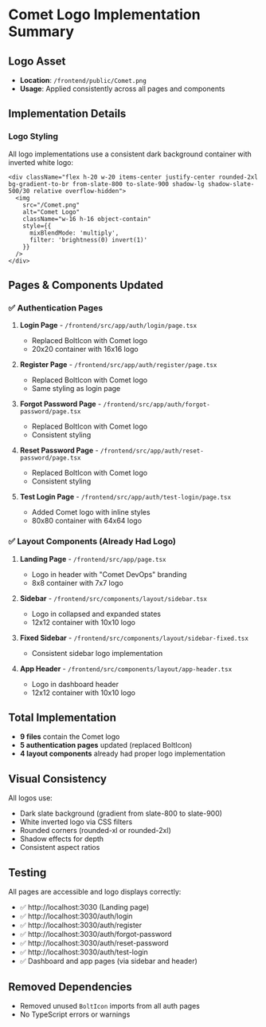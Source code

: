 # Comet Logo Implementation Summary

## Logo Asset
- **Location**: `/frontend/public/Comet.png`
- **Usage**: Applied consistently across all pages and components

## Implementation Details

### Logo Styling
All logo implementations use a consistent dark background container with inverted white logo:

```tsx
<div className="flex h-20 w-20 items-center justify-center rounded-2xl bg-gradient-to-br from-slate-800 to-slate-900 shadow-lg shadow-slate-500/30 relative overflow-hidden">
  <img
    src="/Comet.png"
    alt="Comet Logo"
    className="w-16 h-16 object-contain"
    style={{
      mixBlendMode: 'multiply',
      filter: 'brightness(0) invert(1)'
    }}
  />
</div>
```

## Pages & Components Updated

### ✅ Authentication Pages
1. **Login Page** - `/frontend/src/app/auth/login/page.tsx`
   - Replaced BoltIcon with Comet logo
   - 20x20 container with 16x16 logo

2. **Register Page** - `/frontend/src/app/auth/register/page.tsx`
   - Replaced BoltIcon with Comet logo
   - Same styling as login page

3. **Forgot Password Page** - `/frontend/src/app/auth/forgot-password/page.tsx`
   - Replaced BoltIcon with Comet logo
   - Consistent styling

4. **Reset Password Page** - `/frontend/src/app/auth/reset-password/page.tsx`
   - Replaced BoltIcon with Comet logo
   - Consistent styling

5. **Test Login Page** - `/frontend/src/app/auth/test-login/page.tsx`
   - Added Comet logo with inline styles
   - 80x80 container with 64x64 logo

### ✅ Layout Components (Already Had Logo)
1. **Landing Page** - `/frontend/src/app/page.tsx`
   - Logo in header with "Comet DevOps" branding
   - 8x8 container with 7x7 logo

2. **Sidebar** - `/frontend/src/components/layout/sidebar.tsx`
   - Logo in collapsed and expanded states
   - 12x12 container with 10x10 logo

3. **Fixed Sidebar** - `/frontend/src/components/layout/sidebar-fixed.tsx`
   - Consistent sidebar logo implementation

4. **App Header** - `/frontend/src/components/layout/app-header.tsx`
   - Logo in dashboard header
   - 12x12 container with 10x10 logo

## Total Implementation
- **9 files** contain the Comet logo
- **5 authentication pages** updated (replaced BoltIcon)
- **4 layout components** already had proper logo implementation

## Visual Consistency
All logos use:
- Dark slate background (gradient from slate-800 to slate-900)
- White inverted logo via CSS filters
- Rounded corners (rounded-xl or rounded-2xl)
- Shadow effects for depth
- Consistent aspect ratios

## Testing
All pages are accessible and logo displays correctly:
- ✅ http://localhost:3030 (Landing page)
- ✅ http://localhost:3030/auth/login
- ✅ http://localhost:3030/auth/register
- ✅ http://localhost:3030/auth/forgot-password
- ✅ http://localhost:3030/auth/reset-password
- ✅ http://localhost:3030/auth/test-login
- ✅ Dashboard and app pages (via sidebar and header)

## Removed Dependencies
- Removed unused `BoltIcon` imports from all auth pages
- No TypeScript errors or warnings
